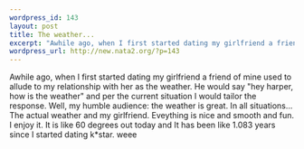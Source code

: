 ```yaml
--- 
wordpress_id: 143
layout: post
title: The weather...
excerpt: "Awhile ago, when I first started dating my girlfriend a friend of mine used to allude to my relationship with her as the weather. He would say \"hey harper, how is the weather\" and per the current situation I would tailor the response. Well, my humble audience: the weather is great. In all situations... The actual weather and my girlfriend. Eveything is nice and smooth and fun. I enjoy it. It is l..."
wordpress_url: http://new.nata2.org/?p=143
---
```

Awhile ago, when I first started dating my girlfriend a friend of mine used to allude to my relationship with her as the weather. He would say "hey harper, how is the weather" and per the current situation I would tailor the response. Well, my humble audience: the weather is great. In all situations... The actual weather and my girlfriend. Eveything is nice and smooth and fun. I enjoy it. It is like 60 degrees out today and It has been like 1.083 years since I started dating k*star. weee

